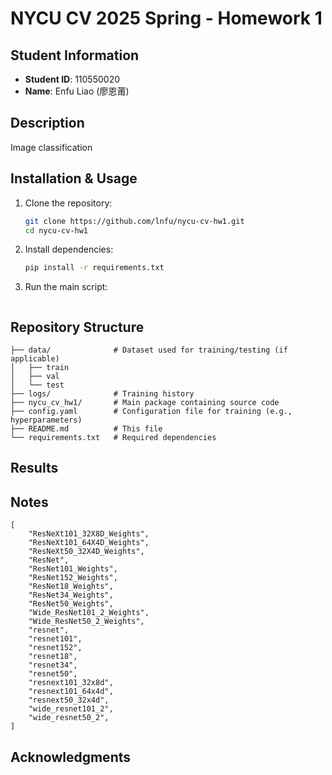 # NYCU CV 2025 Spring - Homework 1

## Student Information
- **Student ID**: 110550020  
- **Name**: Enfu Liao (廖恩莆)  

## Description

Image classification

## Installation & Usage

1. Clone the repository:
   ```sh
   git clone https://github.com/lnfu/nycu-cv-hw1.git
   cd nycu-cv-hw1
   ```
2. Install dependencies:
   ```sh
   pip install -r requirements.txt
   ```
3. Run the main script:
   ```sh
   ```

## Repository Structure

```
├── data/              # Dataset used for training/testing (if applicable)
│   ├── train
│   ├── val
│   └── test
├── logs/              # Training history
├── nycu_cv_hw1/       # Main package containing source code
├── config.yaml        # Configuration file for training (e.g., hyperparameters)
├── README.md          # This file
└── requirements.txt   # Required dependencies
```

## Results

## Notes

```
[
    "ResNeXt101_32X8D_Weights",
    "ResNeXt101_64X4D_Weights",
    "ResNeXt50_32X4D_Weights",
    "ResNet",
    "ResNet101_Weights",
    "ResNet152_Weights",
    "ResNet18_Weights",
    "ResNet34_Weights",
    "ResNet50_Weights",
    "Wide_ResNet101_2_Weights",
    "Wide_ResNet50_2_Weights",
    "resnet",
    "resnet101",
    "resnet152",
    "resnet18",
    "resnet34",
    "resnet50",
    "resnext101_32x8d",
    "resnext101_64x4d",
    "resnext50_32x4d",
    "wide_resnet101_2",
    "wide_resnet50_2",
]
```

## Acknowledgments
